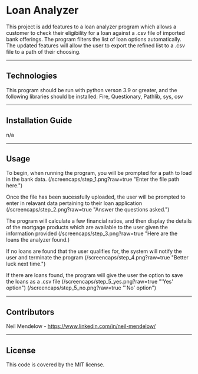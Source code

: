# Loan Analyzer 

This project is add features to a loan analyzer program which allows a customer to check their eligibility for a loan against a .csv file of imported bank offerings. The program filters the list of loan options automatically. The updated features will allow the user to export the refined list to a .csv file to a path of their choosing.

---

## Technologies

This program should be run with python verson 3.9 or greater, and the following libraries should be installed:
Fire,
Questionary,
Pathlib,
sys,
csv

---

## Installation Guide

n/a

---

## Usage

To begin, when running the program, you will be prompted for a path to load in the bank data.
(/screencaps/step_1.png?raw=true "Enter the file path here.")

Once the file has been sucessfully uploaded, the user will be prompted to enter in relavant data pertaining to their loan application
(/screencaps/step_2.png?raw=true "Answer the questions asked.")

The program will calculate a few financial ratios, and then display the details of the mortgage products which are available to the user given the information provided
(/screencaps/step_3.png?raw=true "Here are the loans the analyzer found.)

If no loans are found that the user qualifies for, the system will notify the user and terminate the program
(/screencaps/step_4.png?raw=true "Better luck next time.")

If there are loans found, the program will give the user the option to save the loans as a .csv file
(/screencaps/step_5_yes.png?raw=true "'Yes' option")
(/screencaps/step_5_no.png?raw=true "'No' option")

---

## Contributors

Neil Mendelow - https://www.linkedin.com/in/neil-mendelow/

---

## License

This code is covered by the MIT license.
